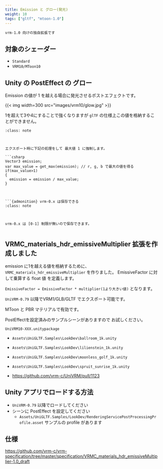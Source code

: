 ```yaml
---
title: Emission と グロー(発光)
weight: 10
tags: ["gltf", "mtoon-1.0"]
---
```


`vrm-1.0 向けの独自拡張です`

## 対象のシェーダー

* `Standard`
* `VRM10/MToon10`

## Unity の PostEffect の グロー

Emission の値が 1 を越える場合に発光させるポストエフェクトです。

{{< img width=300 src="images/vrm10/glow.jpg" >}}

1を超えて3や4にすることで強くなりますが `glTF` の仕様上この値を格納することができません。

```{admonition} 割り算で1におさめる
:class: note



エクスポート時に下記の処理をして 最大値 1 に強制します。

```csharp
Vector3 emission;
var max_value = get_max(emission); // r, g, b で最大の値を得る
if(max_value>1)
{
  emission = emission / max_value;
}
```


```


```{admonition} vrm-0.x は保存できる
:class: note



vrm-0.x は [0-1] 制限が無いので保存できます。


```


## VRMC_materials_hdr_emissiveMultiplier 拡張を作成しました

emission に1を越える値を格納するために、`VRMC_materials_hdr_emissiveMultiplier` を作りました。
EmissiveFactor に対して乗算する float 値 を定義します。

`EmissiveFactor = EmissiveFactor * multiplier(1より大きい値)` となります。

`UniVRM-0.79` 以降でVRM1/GLB/GLTF でエクスポート可能です。

MToon と PBR マテリアルで有効です。

PostEffectを設定済みのサンプルシーンがありますので
お試しください。

`UniVRM10-XXX.unitypackage`

* `Assets\UniGLTF.Samples\LookDev\ballroom_1k.unity`
* `Assets\UniGLTF.Samples\LookDev\lilienstein_1k.unity`
* `Assets\UniGLTF.Samples\LookDev\moonless_golf_1k.unity`
* `Assets\UniGLTF.Samples\LookDev\spruit_sunrise_1k.unity`

* https://github.com/vrm-c/UniVRM/pull/1123

## Unity アプリでロードする方法

* `UniVRM-0.79` 以降でロードしてください
* シーンに PostEffect を設定してください
  * `Assets/UniGLTF.Samples/LookDev/RenderingServicePostProcessingProfile.asset` サンプルの profile があります

## 仕様

<https://github.com/vrm-c/vrm-specification/tree/master/specification/VRMC_materials_hdr_emissiveMultiplier-1.0_draft>
